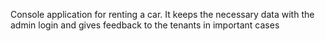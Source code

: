 Console application for renting a car. It keeps the necessary data with the admin login and gives feedback to the tenants in important cases
